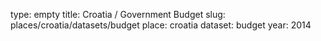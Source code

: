 type: empty
title: Croatia / Government Budget
slug: places/croatia/datasets/budget
place: croatia
dataset: budget
year: 2014
